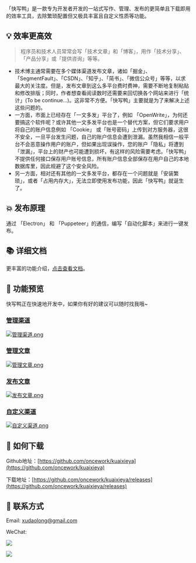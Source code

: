 「快写鸭」是一款专为开发者开发的一站式写作、管理、发布的更简单且下载即用的效率工具，去除繁琐配置但又极具丰富且自定义性质等功能。

## 💡 效率更高效
> 程序员和技术人员常常会写「技术文章」和「博客」，用作「技术分享」、「产品分享」或「提供咨询」等等。

- 技术博主通常需要在多个媒体渠道发布文章，诸如「掘金」、「SegmentFault」、「CSDN」、「知乎」、「简书」、「微信公众号」等等，以求最大的关注度。但是，发布文章到这么多平台费时费神，需要不断地复制粘贴和修改排版；同时，作者想查看阅读数时还需要来回切换各个网站来进行「统计」(To be continue...)。这非常不方便。「快写鸭」主要就是为了来解决上述这些问题的。
- 一方面，市面上已经存在「一文多发」平台了，例如 「OpenWrite」，为何还要搞这个软件呢？或许其他一文多发平台也是一个替代方案，但它们要求用户将自己的账户信息例如 「Cookie」 或「账号密码」上传到对方服务器，这很不安全，一旦平台发生问题，自己的账户信息会遭到泄漏。虽然我相信一般平台不会恶意操作用户的账户，但如果出现误操作，您的账户「隐私」将遭到「泄漏」，平台上的财产也可能遭到损坏，有这样的风险需要考虑。「快写鸭」不提供任何接口保存用户账号信息，所有账户信息全部保存在用户自己的本地数据库里，因此规避了这个安全风险。
- 另一方面，相对还有其他的一文多发平台，都存在一个问题就是「安装繁琐」，或者「占用内存大」，无法立即使用发布功能，因此「快写鸭」就诞生了。

## 💥 发布原理
通过 「Electron」 和 「Puppeteer」的通信，编写「自动化脚本」来进行一键发布。

## 📚 详细文档
更丰富的功能介绍，[点击查看文档](https://www.yuque.com/daolong/kxy)。

## 🦆 功能预览
快写鸭正在快速地开发中，如果你有好的建议可以随时找我哦~

### [管理渠道](https://www.yuque.com/daolong/kxy/bhsrz1)
[![管理渠道.png](https://z3.ax1x.com/2021/09/08/h7enVH.png)](https://imgtu.com/i/h7enVH)

### [管理文章](https://www.yuque.com/daolong/kxy/qeq3lw)
[![管理文章.png](https://z3.ax1x.com/2021/09/08/h7eVKO.png)](https://imgtu.com/i/h7eVKO)

### [发布文章](https://www.yuque.com/daolong/kxy/dzzca0)
[![发布文章.png](https://z3.ax1x.com/2021/09/08/h7euad.png)](https://imgtu.com/i/h7euad)

### [自定义渠道](https://www.yuque.com/daolong/kxy/cypc4u)
[![自定义渠道.png](https://z3.ax1x.com/2021/09/08/h7eZrD.png)](https://imgtu.com/i/h7eZrD)


## 🐶 如何下载
Github地址：[https://github.com/oncework/kuaixieya](https://github.com/oncework/kuaixieya)

下载地址：[https://github.com/oncework/kuaixieya/releases](https://github.com/oncework/kuaixieya/releases)

## 📩 联系方式

Email: xudaolong@gmail.com

WeChat: 

![](https://z3.ax1x.com/2021/09/08/hHZYFA.png)

![](https://www.kuaixieya.com/img/weixin-profile.png)